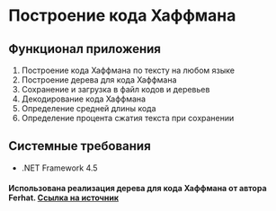 # Построение кода Хаффмана
## Функционал приложения
1. Построение кода Хаффмана по тексту на любом языке
2. Построение дерева для кода Хаффмана
3. Сохранение и загрузка в файл кодов и деревьев
4. Декодирование кода Хаффмана
5. Определение средней длины кода
6. Определение процента сжатия текста при сохранении

## Системные требования
* .NET Framework 4.5

#### Использована реализация дерева для кода Хаффмана от автора Ferhat. [Ссылка на источник](http://snipd.net/huffman-coding-in-c)
